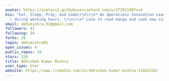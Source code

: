 ```yaml
---
avatar: https://avatars1.githubusercontent.com/u/27291199?v=4
bio: "Eat, Sleep, Pray, and Code\r\n\r\n* An Operations Innovation Lead at IHS Markit\
  \ during working hours. \r\n\r\n* Love to read manga and cook new cuisines. "
email: abhimishra.91@gmail.com
followers: 43
following: 34
forks: 29
login: abhimishra91
open_issues: 4
public_repos: 10
stars: 228
title: Abhishek Kumar Mishra
user_type: User
website: https://www.linkedin.com/in/abhishek-kumar-mishra-116b2554/
---
```

